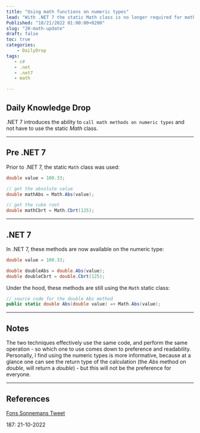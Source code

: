 ```yaml
---
title: "Using math functions on numeric types"
lead: "With .NET 7 the static Math class is no longer required for math functions"
Published: "10/21/2022 01:00:00+0200"
slug: "20-math-update"
draft: false
toc: true
categories:
    - DailyDrop
tags:
   - c#
   - .net
   - .net7
   - math

---
```


## Daily Knowledge Drop

.NET 7 introduces the ability to `call math methods on numeric types` and not have to use the static _Math_ class. 

---

## Pre .NET 7

Prior to .NET 7, the static `Math` class was used:

``` csharp
double value = 100.33;

// get the absolute value
double mathAbs = Math.Abs(value);

// get the cube root
double mathCbrt = Math.Cbrt(125);
```

---

## .NET 7

In .NET 7, these methods are now available on the numeric type:

``` csharp
double value = 100.33;

double doubleAbs = double.Abs(value);
double doubleCbrt = double.Cbrt(125);
```

Under the hood, these methods are still using the `Math` static class:

``` csharp
// source code for the double Abs method
public static double Abs(double value) => Math.Abs(value);
```

---

## Notes

The two techniques effectively use the same code, and perform the same operation - so which one to use comes down to preference and readability. Personally, I find using the numeric types is more informative, because at a glance one can see the return type of the calculation (the _Abs_ method on _double_, will return a _double_) - but this will not be the preference for everyone.

---

## References

[Fons Sonnemans Tweet](https://twitter.com/fonssonnemans/status/1573274358910525442)  

<?# DailyDrop ?>187: 21-10-2022<?#/ DailyDrop ?>
